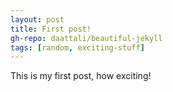 ```yaml
---
layout: post
title: First post!
gh-repo: daattali/beautiful-jekyll
tags: [random, exciting-stuff]
---
```


This is my first post, how exciting!

